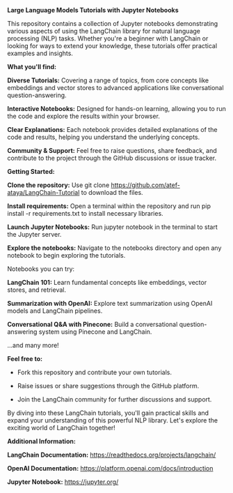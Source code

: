 **Large Language Models Tutorials with Jupyter Notebooks**

This repository contains a collection of Jupyter notebooks demonstrating various aspects of using the LangChain library for natural language processing (NLP) tasks. Whether you're a beginner with LangChain or looking for ways to extend your knowledge, these tutorials offer practical examples and insights.

**What you'll find:**

**Diverse Tutorials:** Covering a range of topics, from core concepts like embeddings and vector stores to advanced applications like conversational question-answering.

**Interactive Notebooks:** Designed for hands-on learning, allowing you to run the code and explore the results within your browser.

**Clear Explanations:** Each notebook provides detailed explanations of the code and results, helping you understand the underlying concepts.

**Community & Support:** Feel free to raise questions, share feedback, and contribute to the project through the GitHub discussions or issue tracker.

**Getting Started:**

**Clone the repository:** Use git clone https://github.com/atef-ataya/LangChain-Tutorial to download the files.

**Install requirements:** Open a terminal within the repository and run pip install -r requirements.txt to install necessary libraries.

**Launch Jupyter Notebooks:** Run jupyter notebook in the terminal to start the Jupyter server.

**Explore the notebooks:** Navigate to the notebooks directory and open any notebook to begin exploring the tutorials.

Notebooks you can try:

**LangChain 101:** Learn fundamental concepts like embeddings, vector stores, and retrieval.

**Summarization with OpenAI:** Explore text summarization using OpenAI models and LangChain pipelines.

**Conversational Q&A with Pinecone:** Build a conversational question-answering system using Pinecone and LangChain.

...and many more!

**Feel free to:**

- Fork this repository and contribute your own tutorials.

- Raise issues or share suggestions through the GitHub platform.

- Join the LangChain community for further discussions and support.
  
By diving into these LangChain tutorials, you'll gain practical skills and expand your understanding of this powerful NLP library. Let's explore the exciting world of LangChain together!

**Additional Information:**

**LangChain Documentation:** https://readthedocs.org/projects/langchain/

**OpenAI Documentation:** https://platform.openai.com/docs/introduction

**Jupyter Notebook:** https://jupyter.org/
